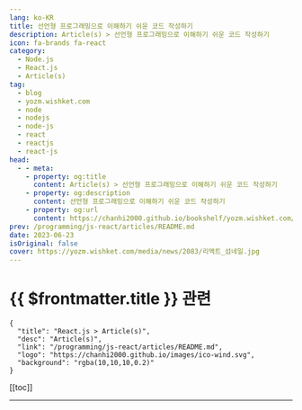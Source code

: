 ```yaml
---
lang: ko-KR
title: 선언형 프로그래밍으로 이해하기 쉬운 코드 작성하기
description: Article(s) > 선언형 프로그래밍으로 이해하기 쉬운 코드 작성하기
icon: fa-brands fa-react
category: 
  - Node.js
  - React.js
  - Article(s)
tag: 
  - blog
  - yozm.wishket.com
  - node
  - nodejs
  - node-js
  - react
  - reactjs
  - react-js
head:
  - - meta:
    - property: og:title
      content: Article(s) > 선언형 프로그래밍으로 이해하기 쉬운 코드 작성하기
    - property: og:description
      content: 선언형 프로그래밍으로 이해하기 쉬운 코드 작성하기
    - property: og:url
      content: https://chanhi2000.github.io/bookshelf/yozm.wishket.com/2083.html
prev: /programming/js-react/articles/README.md
date: 2023-06-23
isOriginal: false
cover: https://yozm.wishket.com/media/news/2083/리액트_섬네일.jpg
---
```


# {{ $frontmatter.title }} 관련

```component VPCard
{
  "title": "React.js > Article(s)",
  "desc": "Article(s)",
  "link": "/programming/js-react/articles/README.md",
  "logo": "https://chanhi2000.github.io/images/ico-wind.svg",
  "background": "rgba(10,10,10,0.2)"
}
```

[[toc]]

---

<SiteInfo
  name="선언형 프로그래밍으로 이해하기 쉬운 코드 작성하기 | 요즘IT"
  desc="흔히 ‘개발을 한다’고 하면 코드를 작성하는 일을 떠올립니다. 그러나 개발자로 일하다 보면 코드를 작성하는 시간보다 이미 작성된 코드를 읽는 시간이 훨씬 더 많다는 걸 깨닫게 됩니다. 요즘 실력 있는 개발자의 역량 중 하나는 ‘코드를 얼마나 이해하기 쉽게 만드는가’에 있습니다. 특히 여러 팀과 협업하거나, 규모가 큰 프로젝트를 진행할 땐 이러한 역량이 더욱 중요해집니다. 이번 글에서는 선언형 프로그래밍을 통해 리액트에서 이해하기 쉬운 코드를 작성하는 방법에 대해 살펴보겠습니다."
  url="https://yozm.wishket.com/magazine/detail/2083/"
  logo="https://yozm.wishket.com/favicon.ico"
  preview="https://yozm.wishket.com/media/news/2083/리액트_섬네일.jpg"/>

<!-- TODO: 작성 -->

